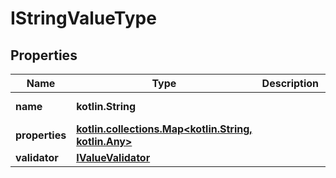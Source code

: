 
# IStringValueType

## Properties
Name | Type | Description | Notes
------------ | ------------- | ------------- | -------------
**name** | **kotlin.String** |  |  [optional] [readonly]
**properties** | [**kotlin.collections.Map&lt;kotlin.String, kotlin.Any&gt;**](kotlin.Any.md) |  |  [optional] [readonly]
**validator** | [**IValueValidator**](IValueValidator.md) |  |  [optional]




